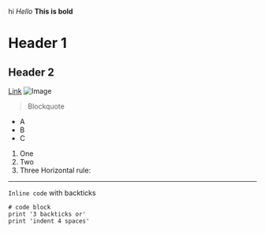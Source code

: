 hi
*Hello*
**This is bold**
# Header 1 
## Header 2
[Link](https://sites.google.com/eng.ucsd.edu/cse-15l-spring-2022/home?authuser=0)
![Image](https://images.app.goo.gl/7rEwjE6Bk7iXLHXx5)
> Blockquote
* A
* B
* C
1. One
2. Two
3. Three
Horizontal rule:
---
`Inline code` with backticks
```
# code block
print '3 backticks or'
print 'indent 4 spaces'
```
